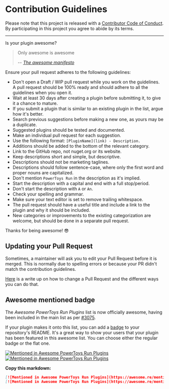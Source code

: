 # Contribution Guidelines

Please note that this project is released with a [Contributor Code of Conduct](code-of-conduct.md). By participating in this project you agree to abide by its terms.

---

Is your plugin awesome?

> Only awesome is awesome
>
> -- <cite>[The awesome manifesto](https://github.com/sindresorhus/awesome/blob/main/awesome.md#only-awesome-is-awesome)</cite>

Ensure your pull request adheres to the following guidelines:

- Don't open a Draft / WIP pull request while you work on the guidelines. A pull request should be 100% ready and should adhere to all the guidelines when you open it.
- Wait at least 30 days after creating a plugin before submitting it, to give it a chance to mature.
- If you submit a plugin that is similar to an existing plugin in the list, argue how it's better.
- Search previous suggestions before making a new one, as yours may be a duplicate.
- Suggested plugins should be tested and documented.
- Make an individual pull request for each suggestion.
- Use the following format: `[PluginName](link) - Description.`
- Additions should be added to the bottom of the relevant category.
- Link to the GitHub repo, not nuget.org or its website.
- Keep descriptions short and simple, but descriptive.
- Descriptions should not be marketing taglines.
- Descriptions should follow sentence-case, where only the first word and proper nouns are capitalized.
- Don't mention `PowerToys Run` in the description as it's implied.
- Start the description with a capital and end with a full stop/period.
- Don't start the description with `A` or `An`.
- Check your spelling and grammar.
- Make sure your text editor is set to remove trailing whitespace.
- The pull request should have a useful title and include a link to the plugin and why it should be included.
- New categories or improvements to the existing categorization are welcome, but should be done in a separate pull request.

Thanks for being awesome! 😎

## Updating your Pull Request

Sometimes, a maintainer will ask you to edit your Pull Request before it is merged. This is normally due to spelling errors or because your PR didn't match the contribution guidelines.

[Here](https://github.com/RichardLitt/knowledge/blob/master/github/amending-a-commit-guide.md) is a write up on how to change a Pull Request and the different ways you can do that.

## Awesome mentioned badge

The *Awesome PowerToys Run Plugins* list is now officially awesome, having been included in the main list as per [#3075](https://github.com/sindresorhus/awesome/pull/3075).

If your plugin makes it onto this list, you can add a [badge](https://github.com/sindresorhus/awesome/blob/main/awesome.md#awesome-mentioned-badge) to your repository's README. It's a great way to show your users that your plugin has been featured in this awesome list. You can choose either the regular badge or the flat one.

[![Mentioned in Awesome PowerToys Run Plugins](https://awesome.re/mentioned-badge.svg)](https://github.com/hlaueriksson/awesome-powertoys-run-plugins)
[![Mentioned in Awesome PowerToys Run Plugins](https://awesome.re/mentioned-badge-flat.svg)](https://github.com/hlaueriksson/awesome-powertoys-run-plugins)

**Copy this markdown:**

```md
[![Mentioned in Awesome PowerToys Run Plugins](https://awesome.re/mentioned-badge.svg)](https://github.com/hlaueriksson/awesome-powertoys-run-plugins)
[![Mentioned in Awesome PowerToys Run Plugins](https://awesome.re/mentioned-badge-flat.svg)](https://github.com/hlaueriksson/awesome-powertoys-run-plugins)
```

